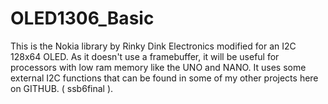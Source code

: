 # OLED1306_Basic
This is the Nokia library by Rinky Dink Electronics modified for an I2C 128x64 OLED.  As it doesn't use a framebuffer, it will be useful for processors with low ram memory like the UNO and NANO.  It uses some external I2C functions that can be found in some of my other projects here on GITHUB.  ( ssb6final ).  
